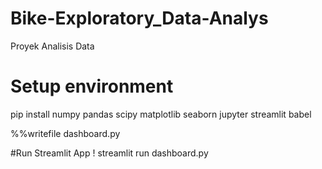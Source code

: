 # Bike-Exploratory_Data-Analys
Proyek Analisis Data

# Setup environment
pip install numpy pandas scipy matplotlib seaborn jupyter streamlit babel

%%writefile dashboard.py

#Run Streamlit App
! streamlit run dashboard.py
